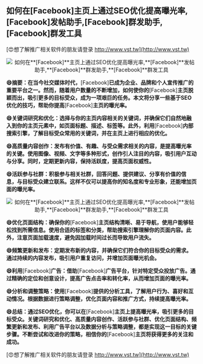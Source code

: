 ## **如何在**[Facebook]**主页上通过SEO优化提高曝光率,**[Facebook]**发帖助手,**[Facebook]**群发助手,**[Facebook]**群发工具**

[😍想了解推广相关软件的朋友请登录 http://www.vst.tw](http://www.vst.tw)

 <center><img src="https://vst.tw/MP4/tuiguang/png/7.png" alt="如何在**[Facebook]**主页上通过SEO优化提高曝光率,**[Facebook]**发帖助手,**[Facebook]**群发助手,**[Facebook]**群发工具"></center>

**😄摘要：在当今社交媒体时代，**[Facebook]**已成为企业、品牌和个人宣传推广的重要平台之一。然而，随着用户数量的不断增加，如何使你的**[Facebook]**主页脱颖而出，吸引更多的目标受众，成为一项艰巨的任务。本文将分享一些基于SEO优化的技巧，帮助你提高**[Facebook]**主页的曝光率。**

**😄关键词研究和优化：选择与你的主页内容相关的关键词，并确保它们自然地融入到你的主页元素中，如页面标题、描述、标签等。此外，利用**[Facebook]**内部搜索引擎，了解目标受众常用的关键词，并在主页上进行相应的优化。**

**😄高质量内容创作：发布有价值、有趣、与受众需求相关的内容，是提高曝光率的关键。使用图像、视频、文字等多种形式，创作引人注目的内容，吸引用户互动与分享。同时，定期更新内容，保持活跃度，提高页面权威性。**

**😄活跃参与社群：积极参与相关社群，回答问题、提供建议、分享有价值的信息，与目标受众建立联系。这样不仅可以提高你的知名度和专业形象，还能增加页面的曝光率。**

 <center><img src="https://vst.tw/MP4/tuiguang/png/5.png" alt="如何在**[Facebook]**主页上通过SEO优化提高曝光率,**[Facebook]**发帖助手,**[Facebook]**群发助手,**[Facebook]**群发工具"></center>

**😄优化页面结构：确保你的**[Facebook]**主页结构清晰、易于导航，使用户能够轻松找到所需信息。使用合适的标签和分类，帮助搜索引擎理解你的页面内容。此外，注意页面加载速度，避免因加载时间过长而导致用户流失。**

**😄频繁更新和发布：定期发布新的内容，并确保它们符合你的目标受众的需求。通过持续的内容发布，吸引用户重复访问，并增加页面曝光机会。**

**😄利用**[Facebook]**广告：借助**[Facebook]**广告平台，针对特定受众投放广告。通过精确的定位和创意设计，提高广告点击率和转化率，从而增加页面的曝光率。**

**😄分析和调整策略：使用**[Facebook]**提供的分析工具，了解用户行为、喜好和互动情况。根据数据进行策略调整，优化页面内容和推广方式，持续提高曝光率。**

**😄总结：通过SEO优化，你可以在**[Facebook]**主页上提高曝光率，吸引更多的目标受众。关键词研究和优化、高质量内容创作、活跃参与社群、优化页面结构、频繁更新和发布、利用广告平台以及数据分析与策略调整，都是实现这一目标的关键步骤。不断尝试和改进你的策略，相信你的**[Facebook]**主页将获得更多的关注和成功。**

[😍想了解推广相关软件的朋友请登录 http://www.vst.tw](http://www.vst.tw)



